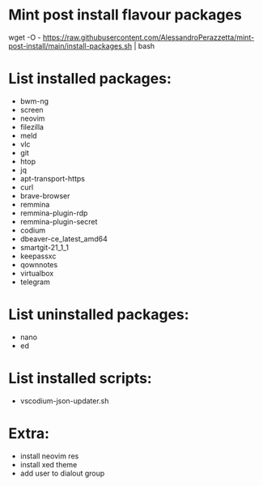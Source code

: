 # Mint post install flavour packages

wget -O - https://raw.githubusercontent.com/AlessandroPerazzetta/mint-post-install/main/install-packages.sh | bash


# List installed packages:

- bwm-ng 
- screen
- neovim 
- filezilla 
- meld 
- vlc 
- git 
- htop 
- jq
- apt-transport-https
- curl
- brave-browser
- remmina
- remmina-plugin-rdp
- remmina-plugin-secret
- codium
- dbeaver-ce_latest_amd64
- smartgit-21_1_1
- keepassxc
- qownnotes
- virtualbox
- telegram

# List uninstalled packages:

- nano
- ed

# List installed scripts:

- vscodium-json-updater.sh

# Extra:

- install neovim res
- install xed theme
- add user to dialout group
